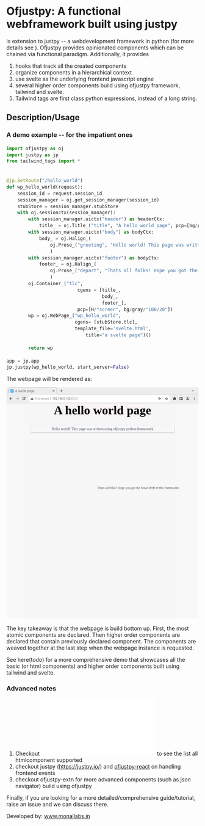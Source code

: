 # Ofjustpy: A functional webframework built using justpy
is extension to justpy -- a  webdevelopment framework in python (for more details see ). Ofjustpy provides opinionated components which can be chained via functional paradigm. Additionally, it  provides
1. hooks that track all the created components 
2. organize components in a hierarchical context
3. use svelte as the underlying frontend javascript engine 
4. several higher order components build using ofjustpy framework, tailwind and svelte. 
5. Tailwind tags are first class python expressions, instead of a long string. 

## Description/Usage 
### A demo example -- for the impatient ones
```python
import ofjustpy as oj
import justpy as jp
from tailwind_tags import *


@jp.SetRoute("/hello_world")
def wp_hello_world(request):
    session_id = request.session_id
    session_manager = oj.get_session_manager(session_id)
    stubStore = session_manager.stubStore
    with oj.sessionctx(session_manager):
        with session_manager.uictx("header") as headerCtx:
            title_ = oj.Title_("title", "A hello world page", pcp=[bg/pink/"100/20"])
        with session_manager.uictx("body") as bodyCtx:
            body_ = oj.Halign_(
                oj.Prose_("greeting", "Hello world! This page was written using ofjustpy python  framework ", pcp=[fz.lg, bsw._, sw/gray/400, ta.center]), pcp=[mr/st/8]
                )
        with session_manager.uictx("footer") as bodyCtx:
            footer_ = oj.Halign_(
                oj.Prose_("depart", "Thats all folks! Hope you got the broad drift of this framework", pcp=[mr/st/64, ta.right]), "end"
                )
        oj.Container_("tlc",
                          cgens = [title_,
                                   body_,
                                   footer_],
                          pcp=[H/"screen", bg/gray/"100/20"])
        wp = oj.WebPage_("wp_hello_world",
                         cgens= [stubStore.tlc],
                         template_file='svelte.html',
                             title="a svelte page")()

        return wp

app = jp.app
jp.justpy(wp_hello_world, start_server=False)
```

The webpage will be rendered as:

![Hello world page screenshot](/demos/ofjustpy_hello_world.png?raw=true "Optional Title")

The key takeaway is that the webpage is build bottom up. First, the most atomic components are declared. 
Then higher order components are declared that contain previously declared component. The components are weaved together at the last step when the webpage instance is requested. 

See here(todo) for a more comprehensive demo that showcases all the basic (or html components) and higher order components built using tailwind and svelte.

### Advanced notes
1. Checkout ![htmlcomponents](/ofjustpy/htmlcomponents.py) to see the list all htmlcomponent supported
2. checkout justpy (https://justpy.io/) and [ofjustpy-react](https://github.com/sandeep-gh/ofjustpy-react) on handling frontend events
3. checkout ofjustpy-extn for more advanced components (such as json navigator) build using ofjustpy


Finally, if you are looking for a more detailed/comprehensive guide/tutorial, raise an issue and we can discuss there. 


Developed by: www.monallabs.in
